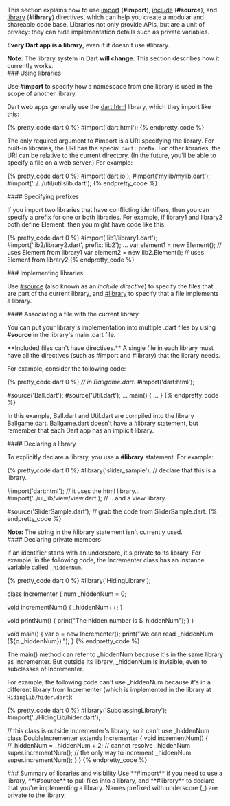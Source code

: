 This section explains how to use
<a href="#libraries-import">import</a> (**#import**),
<a href="#libraries-source">include</a> (**#source**),
and <a href="#libraries-library">library</a> (**#library**)
directives,
which can help you
create a modular and shareable code base.
Libraries not only provide APIs,
but are a unit of privacy:
they can hide implementation details such as private variables.

<b>Every Dart app is a library</b>,
even if it doesn't use #library.

<aside class="note">
<b>Note:</b>
The library system in Dart <b>will change</b>.
This section describes how it currently works.
</aside>


<section id="libraries-import">
### Using libraries

Use **#import** to
specify how a namespace from one library
is used in the scope of another library.

Dart web apps generally use the
[dart:html](http://api.dartlang.org/html.html)
library, which they import like this:

{% pretty_code dart 0 %}
#import('dart:html');
{% endpretty_code %}

The only required argument to #import
is a URI specifying the library.
For built-in libraries,
the URI has the special `dart:` prefix.
For other libraries,
the URI can be relative to the current directory.
(In the future,
you'll be able to specify a file on a web server.)
For example:

{% pretty_code dart 0 %}
#import('dart:io');
#import('mylib/mylib.dart');
#import('../../util/utilslib.dart');
{% endpretty_code %}


<section id="libraries-prefix">
#### Specifying prefixes

If you import two libraries that have conflicting identifiers,
then you can specify a prefix for one or both libraries.
For example, if library1 and library2 both define Element,
then you might have code like this:

{% pretty_code dart 0 %}
#import('lib1/library1.dart');
#import('lib2/library2.dart', prefix:'lib2');
...
var element1 = new Element();      // uses Element from library1
var element2 = new lib2.Element(); // uses Element from library2
{% endpretty_code %}

</section>
</section>


<section id="libraries-library">
### Implementing libraries

Use [#source](#libraries-source)
(also known as an _include directive_)
to specify the files that
are part of the current library, 
and [#library](#libraries-library)
to specify that a file
implements a library.


<section id="libraries-source">
#### Associating a file with the current library

You can put your library's implementation into multiple .dart files
by using **#source** in the library's main .dart file.

<aside class="note">
**Included files can't have directives.**
A single file in each library
must have all the directives (such as #import and #library)
that the library needs.
</aside>

For example, consider the following code:

{% pretty_code dart 0 %}
<em>// in Ballgame.dart:</em>
#import('dart:html');

#source('Ball.dart');
#source('Util.dart');
...
main() {
  ...
}
{% endpretty_code %}

In this example, Ball.dart and Util.dart are compiled into
the library Ballgame.dart.
Ballgame.dart doesn't have a #library statement,
but remember that each Dart app has an implicit library.


<section id="libraries-library">
#### Declaring a library

To explicitly declare a library, you use a **#library** statement.
For example:

{% pretty_code dart 0 %}
#library('slider_sample');           // declare that this is a library.

#import('dart:html');                // it uses the html library...
#import('../ui_lib/view/view.dart'); // ...and a view library.

#source('SliderSample.dart');        // grab the code from SliderSample.dart.
{% endpretty_code %}

<aside class="note">
  <b>Note:</b>
  The string in the #library statement isn't currently used.
</aside>
</section>

<section id="libraries-private-members">
#### Declaring private members

If an identifier starts with an underscore,
it's private to its library.
For example,
in the following code, the Incrementer class
has an instance variable
called `_hiddenNum`.

{% pretty_code dart 0 %}
#library('HidingLibrary');

class Incrementer {
  num _hiddenNum = 0;
  
  void incrementNum() {
    _hiddenNum++;
  }
  
  void printNum() {
    print("The hidden number is $_hiddenNum");
  }
}

void main() {
  var o = new Incrementer();
  print("We can read _hiddenNum (${o._hiddenNum}).");
}
{% endpretty_code %}

The main() method can refer to \_hiddenNum
because it's in the same library as Incrementer.
But outside its library, \_hiddenNum is invisible,
even to subclasses of Incrementer.

For example, the following code can't use \_hiddenNum
because it's in a different library from Incrementer
(which is implemented in the library at `HidingLib/hider.dart`):

{% pretty_code dart 0 %}
#library('SubclassingLibrary');
#import('../HidingLib/hider.dart');

// this class is outside Incrementer's library, so it can't use _hiddenNum
class DoubleIncrementer extends Incrementer {
  void incrementNum() {
    //_hiddenNum = _hiddenNum + 2; // cannot resolve _hiddenNum
    super.incrementNum();          // the only way to increment _hiddenNum
    super.incrementNum();
  }
}
{% endpretty_code %}

</section>

<section id="libraries-summary">
### Summary of libraries and visibility
Use **#import** if you need to use a library,
**\#source** to pull files into a library,
and **#library** to declare that you're implementing a library.
Names prefixed with underscore (_) are private to the library.
</section>

</section>
